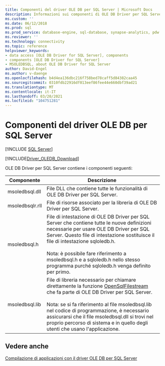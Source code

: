 ```yaml
---
title: Componenti del driver OLE DB per SQL Server | Microsoft Docs
description: Informazioni sui componenti di OLE DB Driver per SQL Server, inclusa la libreria che contiene la funzionalità del driver, altre librerie e un file di intestazione.
ms.custom: ''
ms.date: 06/12/2018
ms.prod: sql
ms.prod_service: database-engine, sql-database, synapse-analytics, pdw
ms.reviewer: ''
ms.technology: connectivity
ms.topic: reference
helpviewer_keywords:
- data access [OLE DB Driver for SQL Server], components
- components [OLE DB Driver for SQL Server]
- MSOLEDBSQL, about OLE DB Driver for SQL Server
author: David-Engel
ms.author: v-daenge
ms.openlocfilehash: b4d4ea136dbc216f758bed78caff5d84382caa45
ms.sourcegitcommit: 0310fdb22916df013eef86fee44e660dbf39ad21
ms.translationtype: MT
ms.contentlocale: it-IT
ms.lasthandoff: 03/20/2021
ms.locfileid: "104751281"
---
```

# <a name="components-of-ole-db-driver-for-sql-server"></a>Componenti del driver OLE DB per SQL Server
[!INCLUDE [SQL Server](../../../includes/applies-to-version/sql-asdb-asdbmi-asa-pdw.md)]

[!INCLUDE[Driver_OLEDB_Download](../../../includes/driver_oledb_download.md)]

  OLE DB Driver per SQL Server contiene i componenti seguenti:  

|Componente|Descrizione|  
|---------------|-----------------|  
|msoledbsql.dll|File DLL che contiene tutte le funzionalità di OLE DB Driver per SQL Server.|  
|msoledbsqlr.rll|File di risorse associato per la libreria di OLE DB Driver per SQL Server.|   
|msoledbsql.h|File di intestazione di OLE DB Driver per SQL Server che contiene tutte le nuove definizioni necessarie per usare OLE DB Driver per SQL Server. Questo file di intestazione sostituisce il file di intestazione sqloledb.h.<br /><br /> Nota: è possibile fare riferimento a msoledbsql.h e a sqloledb.h nello stesso programma purché sqloledb.h venga definito per primo.|  
|msoledbsql.lib|File di libreria necessario per chiamare direttamente la funzione [OpenSqlFilestream](../../../relational-databases/blob/access-filestream-data-with-opensqlfilestream.md) che fa parte di OLE DB Driver per SQL Server.<br /><br /> Nota: se si fa riferimento al file msoledbsql.lib nel codice di programmazione, è necessario assicurarsi che il file msoledbsql.dll si trovi nel proprio percorso di sistema e in quello degli utenti che usano l'applicazione.|  

## <a name="see-also"></a>Vedere anche  
 [Compilazione di applicazioni con il driver OLE DB per SQL Server](../../oledb/applications/building-applications-with-oledb-driver-for-sql-server.md)  
